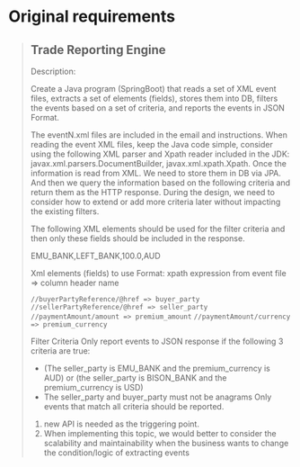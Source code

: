 # Original requirements

> ## Trade Reporting Engine
> 
> Description:
> 
> Create a Java program (SpringBoot) that reads a set of XML event files, extracts a set of elements (fields), stores them into DB, filters the events based on a set of criteria, and reports the events in JSON Format.
> 
> The eventN.xml files are included in the email and instructions. When reading the event XML files, keep the Java code simple, consider using the following XML parser and Xpath reader included in the JDK: javax.xml.parsers.DocumentBuilder, javax.xml.xpath.Xpath. Once the information is read from XML. We need to store them in DB via JPA. And then we query the information based on the following criteria and return them as the HTTP response. During the design, we need to consider how to extend or add more criteria later without impacting the existing filters.
> 
> The following XML elements should be used for the filter criteria and then only these fields should be included in the response.
> 
> EMU_BANK,LEFT_BANK,100.0,AUD
> 
> Xml elements (fields) to use Format: xpath expression from event file => column header name
> 
> `//buyerPartyReference/@href => buyer_party`
> `//sellerPartyReference/@href => seller_party`
> `//paymentAmount/amount => premium_amount`
> `//paymentAmount/currency => premium_currency`
> 
> Filter Criteria Only report events to JSON response if the following 3 criteria are true:
> - (The seller_party is EMU_BANK and the premium_currency is AUD) or (the seller_party is BISON_BANK and the premium_currency is USD)
> - The seller_party and buyer_party must not be anagrams Only events that match all criteria should be reported.
> 
> 1.	new API is needed as the triggering point.
> 2.	When implementing this topic, we would better to consider the scalability and maintainability when the business wants to change the condition/logic of extracting events
